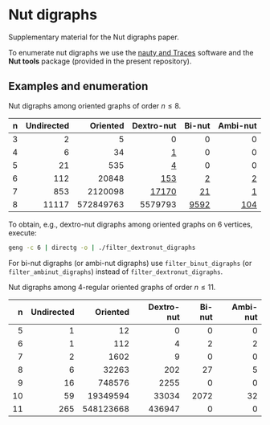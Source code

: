 # Nut digraphs

Supplementary material for the Nut digraphs paper.

To enumerate nut digraphs we use the [nauty and Traces](https://pallini.di.uniroma1.it/) software and the **Nut tools** package (provided in the present repository).

## Examples and enumeration

Nut digraphs among oriented graphs of order $n \leq 8$.

| n  | Undirected | Oriented  | Dextro-nut                           | Bi-nut                          | Ambi-nut                         |
| -: | ---------: | --------: | -----------------------------------: | ------------------------------: | -------------------------------: |
| 3  | 2          | 5         | 0                                    | 0                               | 0                                |
| 4  | 6          | 34        | [1](data/dextronut_digraphs4.d6)     | 0                               | 0                                |
| 5  | 21         | 535       | [4](data/dextronut_digraphs5.d6)     | 0                               | 0                                |
| 6  | 112        | 20848     | [153](data/dextronut_digraphs6.d6)   | [2](data/binut_digraphs6.d6)    | [2](data/ambinut_digraphs6.d6)   |
| 7  | 853        | 2120098   | [17170](data/dextronut_digraphs7.d6) | [21](data/binut_digraphs7.d6)   | [1](data/ambinut_digraphs7.d6)   |
| 8  | 11117      | 572849763 | 5579793                              | [9592](data/binut_digraphs8.d6) | [104](data/ambinut_digraphs8.d6) |

To obtain, e.g., dextro-nut digraphs among oriented graphs on 6 vertices, execute:

```bash
geng -c 6 | directg -o | ./filter_dextronut_digraphs
```

For bi-nut digraphs (or ambi-nut digraphs) use `filter_binut_digraphs` (or `filter_ambinut_digraphs`) instead of `filter_dextronut_digraphs`.

Nut digraphs among 4-regular oriented graphs of order $n \leq 11$.

| n   | Undirected | Oriented  | Dextro-nut                           | Bi-nut                          | Ambi-nut                         |
| --: | ---------: | --------: | -----------------------------------: | ------------------------------: | -------------------------------: |
| 5   | 1          | 12        | 0                                    | 0                               | 0                                |
| 6   | 1          | 112       | 4                                    | 2                               | 2                                |
| 7   | 2          | 1602      | 9                                    | 0                               | 0                                |
| 8   | 6          | 32263     | 202                                  | 27    |  5  |
| 9   | 16         | 748576    | 2255                                 | 0   |  0  |
| 10  | 59         | 19349594  | 33034                                | 2072 | 32 |
| 11  | 265        | 548123668 | 436947                               | 0 | 0 |
